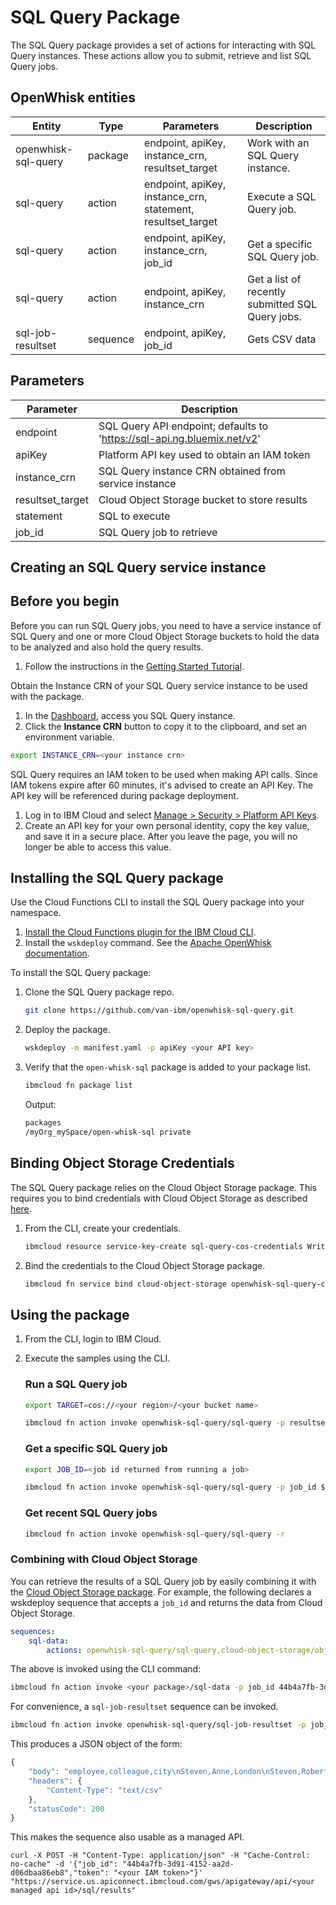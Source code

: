 # SQL Query Package

The SQL Query package provides a set of actions for interacting with SQL Query instances. These actions allow you to submit, retrieve and list SQL Query jobs.

## OpenWhisk entities
| Entity | Type | Parameters | Description |
|--------|------|------------|-------------|
| openwhisk-sql-query | package  | endpoint, apiKey, instance_crn, resultset_target | Work with an SQL Query instance. |
| sql-query           | action   | endpoint, apiKey, instance_crn, statement, resultset_target | Execute a SQL Query job. |
| sql-query           | action   | endpoint, apiKey, instance_crn, job_id | Get a specific SQL Query job. |
| sql-query           | action   | endpoint, apiKey, instance_crn | Get a list of recently submitted SQL Query jobs. |
| sql-job-resultset   | sequence | endpoint, apiKey, job_id | Gets CSV data |

## Parameters
| Parameter | Description |
| --------- | ----------- |
| endpoint | SQL Query API endpoint; defaults to 'https://sql-api.ng.bluemix.net/v2' |
| apiKey | Platform API key used to obtain an IAM token |
| instance_crn | SQL Query instance CRN obtained from service instance |
| resultset_target | Cloud Object Storage bucket to store results |
| statement | SQL to execute |
| job_id  | SQL Query job to retrieve |

## Creating an SQL Query service instance

## Before you begin

Before you can run SQL Query jobs, you need to have a service instance of SQL Query and one or more Cloud Object Storage buckets to hold the data to be analyzed and also hold the query results.

1. Follow the instructions in the [Getting Started Tutorial](https://console.bluemix.net/docs/services/sql-query/getting-started.html#getting-started-tutorial).

Obtain the Instance CRN of your SQL Query service instance to be used with the package.

1. In the [Dashboard](https://console.bluemix.net/dashboard), access you SQL Query instance.
2. Click the **Instance CRN** button to copy it to the clipboard, and set an environment variable.

```sh
export INSTANCE_CRN=<your instance crn>
```

SQL Query requires an IAM token to be used when making API calls. Since IAM tokens expire after 60 minutes, it's advised to create an API Key. The API key will be referenced during package deployment.

1. Log in to IBM Cloud and select [Manage > Security > Platform API Keys](https://console.bluemix.net/iam/#/apikeys).
2. Create an API key for your own personal identity, copy the key value, and save it in a secure place. After you leave the page, you will no longer be able to access this value.

## Installing the SQL Query package

Use the Cloud Functions CLI to install the SQL Query package into your namespace.

1. [Install the Cloud Functions plugin for the IBM Cloud CLI](bluemix_cli.html#cloudfunctions_cli).
2. Install the `wskdeploy` command. See the [Apache OpenWhisk documentation](https://github.com/apache/incubator-openwhisk-wskdeploy#building-the-project).

To install the SQL Query package:

1. Clone the SQL Query package repo.
    ```sh
    git clone https://github.com/van-ibm/openwhisk-sql-query.git
    ```

2. Deploy the package.
    ```sh
    wskdeploy -m manifest.yaml -p apiKey <your API key>
    ```

3. Verify that the `open-whisk-sql` package is added to your package list.
    ```sh
    ibmcloud fn package list
    ```

    Output:
    ```sh
    packages
    /myOrg_mySpace/open-whisk-sql private
    ```

## Binding Object Storage Credentials

The SQL Query package relies on the Cloud Object Storage package. This requires you to bind credentials with Cloud Object Storage as described [here](https://console.bluemix.net/docs/openwhisk/cloud_object_storage_actions.html#cloud_object_storage_actions).

1. From the CLI, create your credentials.

    ```sh
    ibmcloud resource service-key-create sql-query-cos-credentials Writer --instance-name <your COS instance name> --parameters '{"HMAC":true}'
    ```
2. Bind the credentials to the Cloud Object Storage package.

    ```sh
    ibmcloud fn service bind cloud-object-storage openwhisk-sql-query-cos --instance <your COS instance name>
    ```

## Using the package

1. From the CLI, login to IBM Cloud.
2. Execute the samples using the CLI.

    ### Run a SQL Query job

    ```sh
    export TARGET=cos://<your region>/<your bucket name>
    ```

    ```sh
    ibmcloud fn action invoke openwhisk-sql-query/sql-query -p resultset_target $TARGET -p statement "SELECT e1.firstname employee, e2.firstname colleague, e1.city FROM cos://us-geo/sql/employees.parquet STORED AS PARQUET e1, cos://us-geo/sql/employees.parquet STORED AS PARQUET e2 WHERE e2.city = e1.city AND e1.employeeid <> e2.employeeid AND e1.firstname = 'Steven' ORDER BY e1.city , e1.firstname" -r
    ```

    ### Get a specific SQL Query job

    ```sh
    export JOB_ID=<job id returned from running a job>
    ```

    ```sh
    ibmcloud fn action invoke openwhisk-sql-query/sql-query -p job_id $JOB_ID -r
    ```

    ### Get recent SQL Query jobs

    ```sh
    ibmcloud fn action invoke openwhisk-sql-query/sql-query -r
    ```

### Combining with Cloud Object Storage

You can retrieve the results of a SQL Query job by easily combining it with the [Cloud Object Storage package](https://console.bluemix.net/docs/openwhisk/cloud_object_storage_actions.html#cloud_object_storage_actions). For example, the following declares a wskdeploy sequence that accepts a `job_id` and returns the data from Cloud Object Storage.

```yaml
sequences:
    sql-data:
        actions: openwhisk-sql-query/sql-query,cloud-object-storage/object-read
```

The above is invoked using the CLI command:

```sh
ibmcloud fn action invoke <your package>/sql-data -p job_id 44b4a7fb-3d91-4152-aa2d-d06dbaa86eb8 -r
```

For convenience, a `sql-job-resultset` sequence can be invoked.

```sh
ibmcloud fn action invoke openwhisk-sql-query/sql-job-resultset -p job_id $JOB_ID -r
```

This produces a JSON object of the form:

```javascript
{
    "body": "employee,colleague,city\nSteven,Anne,London\nSteven,Robert,London\nSteven,Michael,London\n",
    "headers": {
        "Content-Type": "text/csv"
    },
    "statusCode": 200
}
```

This makes the sequence also usable as a managed API.

```curl
curl -X POST -H "Content-Type: application/json" -H "Cache-Control: no-cache" -d '{"job_id": "44b4a7fb-3d91-4152-aa2d-d06dbaa86eb8","token": "<your IAM token>"}' "https://service.us.apiconnect.ibmcloud.com/gws/apigateway/api/<your managed api id>/sql/results"
```
